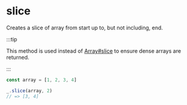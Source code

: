 # slice

Creates a slice of array from start up to, but not including, end.

:::tip

This method is used instead of [Array#slice](https://duckduckgo.com/?q=%21%20site%3Adeveloper.mozilla.org%20Array/slice) to ensure dense arrays are returned.

:::

```ts
const array = [1, 2, 3, 4]

_.slice(array, 2)
// => [3, 4]
```
